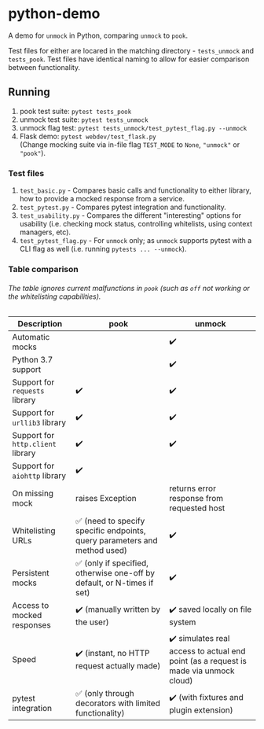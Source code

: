 # python-demo
A demo for `unmock` in Python, comparing `unmock` to `pook`.

Test files for either are locared in the matching directory - `tests_unmock` and `tests_pook`. Test files have identical naming to allow for easier comparison between functionality.

## Running
1. pook test suite: `pytest tests_pook`  
2. unmock test suite: `pytest tests_unmock`  
3. unmock flag test: `pytest tests_unmock/test_pytest_flag.py --unmock`  
4. Flask demo: `pytest webdev/test_flask.py`  
(Change mocking suite via in-file flag `TEST_MODE` to `None`, `"unmock"` or `"pook"`).

### Test files
1. `test_basic.py` - Compares basic calls and functionality to either library, how to provide a mocked response from a service.
1. `test_pytest.py` - Compares pytest integration and functionality.
1. `test_usability.py` - Compares the different "interesting" options for usability (i.e. checking mock status, controlling whitelists, using context managers, etc).
1. `test_pytest_flag.py` - For `unmock` only; as `unmock` supports pytest with a CLI flag as well (i.e. running `pytests ... --unmock`).

### Table comparison
###### The table ignores current malfunctions in `pook` (such as `off` not working or the whitelisting capabilities).

|Description|pook|unmock|
|-----------|----|------|
|Automatic mocks|| :heavy_check_mark: |
|Python 3.7 support|| :heavy_check_mark: |
|Support for `requests` library| :heavy_check_mark: | :heavy_check_mark: |
|Support for `urllib3` library| :heavy_check_mark: | :heavy_check_mark: |
|Support for `http.client` library| :heavy_check_mark: | :heavy_check_mark: |
|Support for `aiohttp` library| :heavy_check_mark: ||
|On missing mock|raises Exception|returns error response from requested host|
|Whitelisting URLs| :white_check_mark: (need to specify specific endpoints, query parameters and method used) | :heavy_check_mark:|
|Persistent mocks| :white_check_mark: (only if specified, otherwise one-off by default, or N-times if set) | :heavy_check_mark: |
|Access to mocked responses| :heavy_check_mark: (manually written by the user) | :heavy_check_mark: saved locally on file system|
|Speed| :heavy_check_mark: (instant, no HTTP request actually made) | :heavy_check_mark: simulates real access to actual end point (as a request is made via unmock cloud)|
|pytest integration| :white_check_mark: (only through decorators with limited functionality) | :heavy_check_mark: (with fixtures and plugin extension)|
